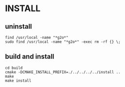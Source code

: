 # INSTALL

## uninstall

``` shell
find /usr/local -name "*g2o*"
sudo find /usr/local -name "*g2o*" -exec rm -rf {} \;
```

## build and install

``` shell
cd build
cmake -DCMAKE_INSTALL_PREFIX=./../../../../install ..
make
make install
```
